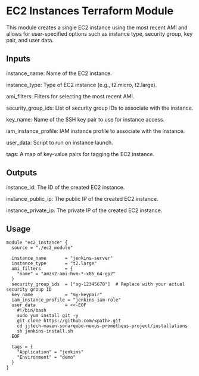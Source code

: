 # EC2 Instances Terraform Module

This module creates a single EC2 instance using the most recent AMI and allows for user-specified options such as instance type, security group, key pair, and user data.

## Inputs

instance_name: Name of the EC2 instance.

instance_type: Type of EC2 instance (e.g., t2.micro, t2.large).

ami_filters: Filters for selecting the most recent AMI.

security_group_ids: List of security group IDs to associate with the instance.

key_name: Name of the SSH key pair to use for instance access.

iam_instance_profile: IAM instance profile to associate with the instance.

user_data: Script to run on instance launch.

tags: A map of key-value pairs for tagging the EC2 instance.

## Outputs

instance_id: The ID of the created EC2 instance.

instance_public_ip: The public IP of the created EC2 instance.

instance_private_ip: The private IP of the created EC2 instance.

## Usage

```hcl
module "ec2_instance" {
  source = "./ec2_module"

  instance_name       = "jenkins-server"
  instance_type       = "t2.large"
  ami_filters         = {
    "name" = "amzn2-ami-hvm-*-x86_64-gp2"
  }
  security_group_ids  = ["sg-12345678"]  # Replace with your actual security group ID
  key_name            = "my-keypair"
  iam_instance_profile = "jenkins-iam-role"
  user_data           = <<-EOF
    #!/bin/bash
    sudo yum install git -y
    git clone https://github.com/<path>.git
    cd jjtech-maven-sonarqube-nexus-prometheus-project/installations
    sh jenkins-install.sh 
  EOF

  tags = {
    "Application" = "jenkins"
    "Environment" = "demo"
  }
}